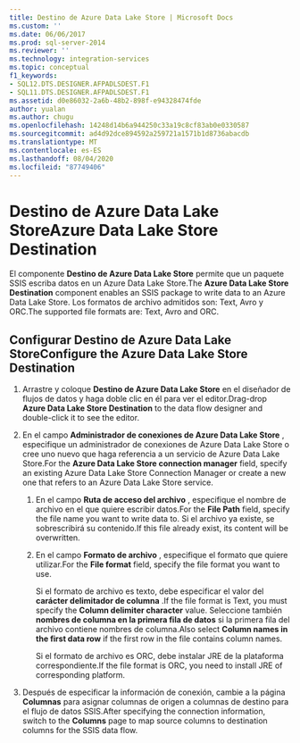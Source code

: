```yaml
---
title: Destino de Azure Data Lake Store | Microsoft Docs
ms.custom: ''
ms.date: 06/06/2017
ms.prod: sql-server-2014
ms.reviewer: ''
ms.technology: integration-services
ms.topic: conceptual
f1_keywords:
- SQL12.DTS.DESIGNER.AFPADLSDEST.F1
- SQL11.DTS.DESIGNER.AFPADLSDEST.F1
ms.assetid: d0e86032-2a6b-48b2-898f-e94328474fde
author: yualan
ms.author: chugu
ms.openlocfilehash: 14248d14b6a944250c33a19c8cf83ab0e0330587
ms.sourcegitcommit: ad4d92dce894592a259721a1571b1d8736abacdb
ms.translationtype: MT
ms.contentlocale: es-ES
ms.lasthandoff: 08/04/2020
ms.locfileid: "87749406"
---
```

# <a name="azure-data-lake-store-destination"></a><span data-ttu-id="360c7-102">Destino de Azure Data Lake Store</span><span class="sxs-lookup"><span data-stu-id="360c7-102">Azure Data Lake Store Destination</span></span>
  <span data-ttu-id="360c7-103">El componente **Destino de Azure Data Lake Store** permite que un paquete SSIS escriba datos en un Azure Data Lake Store.</span><span class="sxs-lookup"><span data-stu-id="360c7-103">The **Azure Data Lake Store Destination** component enables an SSIS package to write data to an Azure Data Lake Store.</span></span> <span data-ttu-id="360c7-104">Los formatos de archivo admitidos son: Text, Avro y ORC.</span><span class="sxs-lookup"><span data-stu-id="360c7-104">The supported file formats are: Text, Avro and ORC.</span></span> 
  
## <a name="configure-the-azure-data-lake-store-destination"></a><span data-ttu-id="360c7-105">Configurar Destino de Azure Data Lake Store</span><span class="sxs-lookup"><span data-stu-id="360c7-105">Configure the Azure Data Lake Store Destination</span></span> 

1. <span data-ttu-id="360c7-106">Arrastre y coloque **Destino de Azure Data Lake Store** en el diseñador de flujos de datos y haga doble clic en él para ver el editor.</span><span class="sxs-lookup"><span data-stu-id="360c7-106">Drag-drop **Azure Data Lake Store Destination** to the data flow designer and double-click it to see the editor.</span></span>  

2.  <span data-ttu-id="360c7-107">En el campo **Administrador de conexiones de Azure Data Lake Store** , especifique un administrador de conexiones de Azure Data Lake Store o cree uno nuevo que haga referencia a un servicio de Azure Data Lake Store.</span><span class="sxs-lookup"><span data-stu-id="360c7-107">For the **Azure Data Lake Store connection manager** field, specify an existing Azure Data Lake Store Connection Manager or create a new one that refers to an Azure Data Lake Store service.</span></span>  
  
    1.  <span data-ttu-id="360c7-108">En el campo **Ruta de acceso del archivo** , especifique el nombre de archivo en el que quiere escribir datos.</span><span class="sxs-lookup"><span data-stu-id="360c7-108">For the **File Path** field, specify the file name you want to write data to.</span></span> <span data-ttu-id="360c7-109">Si el archivo ya existe, se sobrescribirá su contenido.</span><span class="sxs-lookup"><span data-stu-id="360c7-109">If this file already exist, its content will be overwritten.</span></span>  
  
    2.  <span data-ttu-id="360c7-110">En el campo **Formato de archivo** , especifique el formato que quiere utilizar.</span><span class="sxs-lookup"><span data-stu-id="360c7-110">For the **File format** field, specify the file format you want to use.</span></span>  
  
        <span data-ttu-id="360c7-111">Si el formato de archivo es texto, debe especificar el valor del **carácter delimitador de columna** .</span><span class="sxs-lookup"><span data-stu-id="360c7-111">If the file format is Text, you must specify the **Column delimiter character** value.</span></span> <span data-ttu-id="360c7-112">Seleccione también **nombres de columna en la primera fila de datos** si la primera fila del archivo contiene nombres de columna.</span><span class="sxs-lookup"><span data-stu-id="360c7-112">Also  select **Column names in the first data row** if the first row in the file contains column names.</span></span>  

        <span data-ttu-id="360c7-113">Si el formato de archivo es ORC, debe instalar JRE de la plataforma correspondiente.</span><span class="sxs-lookup"><span data-stu-id="360c7-113">If the file format is ORC, you need to install JRE of corresponding platform.</span></span> 
  
3.  <span data-ttu-id="360c7-114">Después de especificar la información de conexión, cambie a la página **Columnas** para asignar columnas de origen a columnas de destino para el flujo de datos SSIS.</span><span class="sxs-lookup"><span data-stu-id="360c7-114">After specifying the connection information, switch to the **Columns** page to map source columns to destination columns for the SSIS data flow.</span></span>  

